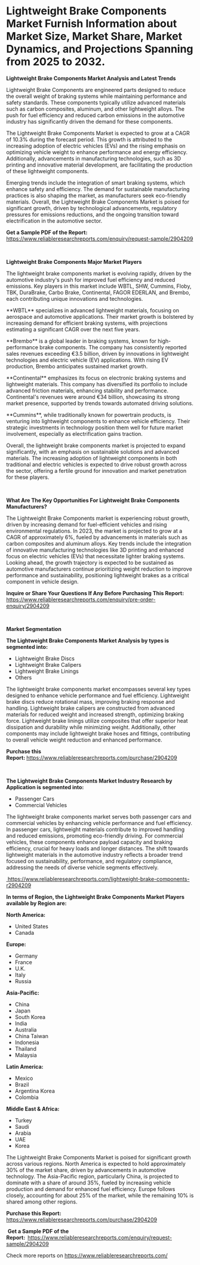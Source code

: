 <p><h1>Lightweight Brake Components Market Furnish Information about Market Size, Market Share, Market Dynamics, and Projections Spanning from 2025 to 2032.</h1></p><p><strong>Lightweight Brake Components Market Analysis and Latest Trends</strong></p>
<p><p>Lightweight Brake Components are engineered parts designed to reduce the overall weight of braking systems while maintaining performance and safety standards. These components typically utilize advanced materials such as carbon composites, aluminum, and other lightweight alloys. The push for fuel efficiency and reduced carbon emissions in the automotive industry has significantly driven the demand for these components. </p><p>The Lightweight Brake Components Market is expected to grow at a CAGR of 10.3% during the forecast period. This growth is attributed to the increasing adoption of electric vehicles (EVs) and the rising emphasis on optimizing vehicle weight to enhance performance and energy efficiency. Additionally, advancements in manufacturing technologies, such as 3D printing and innovative material development, are facilitating the production of these lightweight components.</p><p>Emerging trends include the integration of smart braking systems, which enhance safety and efficiency. The demand for sustainable manufacturing practices is also shaping the market, as manufacturers seek eco-friendly materials. Overall, the Lightweight Brake Components Market is poised for significant growth, driven by technological advancements, regulatory pressures for emissions reductions, and the ongoing transition toward electrification in the automotive sector.</p></p>
<p><strong>Get a Sample PDF of the Report:&nbsp;</strong> <a href="https://www.reliableresearchreports.com/enquiry/request-sample/2904209?utm_campaign=3056&utm_medium=2&utm_source=Github&utm_content=ia&utm_term=11032025&utm_id=lightweight-brake-components">https://www.reliableresearchreports.com/enquiry/request-sample/2904209</a></p>
<p>&nbsp;</p>
<p><strong>Lightweight Brake Components Major Market Players</strong></p>
<p><p>The lightweight brake components market is evolving rapidly, driven by the automotive industry's push for improved fuel efficiency and reduced emissions. Key players in this market include WBTL, SHW, Cummins, Floby, TBK, DuraBrake, Carbo Brake, Continental, FAGOR EDERLAN, and Brembo, each contributing unique innovations and technologies.</p><p>**WBTL** specializes in advanced lightweight materials, focusing on aerospace and automotive applications. Their market growth is bolstered by increasing demand for efficient braking systems, with projections estimating a significant CAGR over the next five years.</p><p>**Brembo** is a global leader in braking systems, known for high-performance brake components. The company has consistently reported sales revenues exceeding €3.5 billion, driven by innovations in lightweight technologies and electric vehicle (EV) applications. With rising EV production, Brembo anticipates sustained market growth.</p><p>**Continental** emphasizes its focus on electronic braking systems and lightweight materials. This company has diversified its portfolio to include advanced friction materials, enhancing stability and performance. Continental's revenues were around €34 billion, showcasing its strong market presence, supported by trends towards automated driving solutions.</p><p>**Cummins**, while traditionally known for powertrain products, is venturing into lightweight components to enhance vehicle efficiency. Their strategic investments in technology position them well for future market involvement, especially as electrification gains traction.</p><p>Overall, the lightweight brake components market is projected to expand significantly, with an emphasis on sustainable solutions and advanced materials. The increasing adoption of lightweight components in both traditional and electric vehicles is expected to drive robust growth across the sector, offering a fertile ground for innovation and market penetration for these players.</p></p>
<p>&nbsp;</p>
<p><strong>What Are The Key Opportunities For Lightweight Brake Components Manufacturers?</strong></p>
<p><p>The Lightweight Brake Components market is experiencing robust growth, driven by increasing demand for fuel-efficient vehicles and rising environmental regulations. In 2023, the market is projected to grow at a CAGR of approximately 6%, fueled by advancements in materials such as carbon composites and aluminum alloys. Key trends include the integration of innovative manufacturing technologies like 3D printing and enhanced focus on electric vehicles (EVs) that necessitate lighter braking systems. Looking ahead, the growth trajectory is expected to be sustained as automotive manufacturers continue prioritizing weight reduction to improve performance and sustainability, positioning lightweight brakes as a critical component in vehicle design.</p></p>
<p><strong>Inquire or Share Your Questions If Any Before Purchasing This Report:</strong> <a href="https://www.reliableresearchreports.com/enquiry/pre-order-enquiry/2904209?utm_campaign=3056&utm_medium=2&utm_source=Github&utm_content=ia&utm_term=11032025&utm_id=lightweight-brake-components">https://www.reliableresearchreports.com/enquiry/pre-order-enquiry/2904209</a></p>
<p>&nbsp;</p>
<p><strong>Market Segmentation</strong></p>
<p><strong>The Lightweight Brake Components Market Analysis by types is segmented into:</strong></p>
<p><ul><li>Lightweight Brake Discs</li><li>Lightweight Brake Calipers</li><li>Lightweight Brake Linings</li><li>Others</li></ul></p>
<p><p>The lightweight brake components market encompasses several key types designed to enhance vehicle performance and fuel efficiency. Lightweight brake discs reduce rotational mass, improving braking response and handling. Lightweight brake calipers are constructed from advanced materials for reduced weight and increased strength, optimizing braking force. Lightweight brake linings utilize composites that offer superior heat dissipation and durability while minimizing weight. Additionally, other components may include lightweight brake hoses and fittings, contributing to overall vehicle weight reduction and enhanced performance.</p></p>
<p><strong>Purchase this Report:&nbsp;</strong><a href="https://www.reliableresearchreports.com/purchase/2904209?utm_campaign=3056&utm_medium=2&utm_source=Github&utm_content=ia&utm_term=11032025&utm_id=lightweight-brake-components">https://www.reliableresearchreports.com/purchase/2904209</a></p>
<p>&nbsp;</p>
<p><strong>The Lightweight Brake Components Market Industry Research by Application is segmented into:</strong></p>
<p><ul><li>Passenger Cars</li><li>Commercial Vehicles</li></ul></p>
<p><p>The lightweight brake components market serves both passenger cars and commercial vehicles by enhancing vehicle performance and fuel efficiency. In passenger cars, lightweight materials contribute to improved handling and reduced emissions, promoting eco-friendly driving. For commercial vehicles, these components enhance payload capacity and braking efficiency, crucial for heavy loads and longer distances. The shift towards lightweight materials in the automotive industry reflects a broader trend focused on sustainability, performance, and regulatory compliance, addressing the needs of diverse vehicle segments effectively.</p></p>
<p><a href="https://www.reliableresearchreports.com/lightweight-brake-components-r2904209?utm_campaign=3056&utm_medium=2&utm_source=Github&utm_content=ia&utm_term=11032025&utm_id=lightweight-brake-components">&nbsp;https://www.reliableresearchreports.com/lightweight-brake-components-r2904209</a></p>
<p><strong>In terms of Region, the Lightweight Brake Components Market Players available by Region are:</strong></p>
<p>
    <p> <strong> North America: </strong>
        <ul>
            <li>United States</li>
            <li>Canada</li>
        </ul>
        </p> 
    <p> <strong> Europe: </strong>
        <ul>
            <li>Germany</li>
            <li>France</li>
            <li>U.K.</li>
            <li>Italy</li>
            <li>Russia</li>
        </ul>
        </p> 
    <p> <strong> Asia-Pacific: </strong>
        <ul>
            <li>China</li>
            <li>Japan</li>
            <li>South Korea</li>
            <li>India</li>
            <li>Australia</li>
            <li>China Taiwan</li>
            <li>Indonesia</li>
            <li>Thailand</li>
            <li>Malaysia</li>
        </ul>
        </p> 
    <p> <strong> Latin America: </strong>
        <ul>
            <li>Mexico</li>
            <li>Brazil</li>
            <li>Argentina Korea</li>
            <li>Colombia</li>
        </ul>
        </p> 
    <p> <strong> Middle East & Africa: </strong>
        <ul>
            <li>Turkey</li>
            <li>Saudi</li>
            <li>Arabia</li>
            <li>UAE</li>
            <li>Korea</li>
        </ul>
    </p>
    </p>
<p><p>The Lightweight Brake Components Market is poised for significant growth across various regions. North America is expected to hold approximately 30% of the market share, driven by advancements in automotive technology. The Asia-Pacific region, particularly China, is projected to dominate with a share of around 35%, fueled by increasing vehicle production and demand for enhanced fuel efficiency. Europe follows closely, accounting for about 25% of the market, while the remaining 10% is shared among other regions.</p></p>
<p><strong>Purchase this Report: </strong><a href="https://www.reliableresearchreports.com/purchase/2904209?utm_campaign=3056&utm_medium=2&utm_source=Github&utm_content=ia&utm_term=11032025&utm_id=lightweight-brake-components">https://www.reliableresearchreports.com/purchase/2904209</a></p>
<p>&nbsp;<strong>Get a Sample PDF of the Report:&nbsp;&nbsp;</strong><a href="https://www.reliableresearchreports.com/enquiry/request-sample/2904209?utm_campaign=3056&utm_medium=2&utm_source=Github&utm_content=ia&utm_term=11032025&utm_id=lightweight-brake-components">https://www.reliableresearchreports.com/enquiry/request-sample/2904209</a></p>
<p><strong></strong></p>
<p>Check more reports on <a href="https://www.reliableresearchreports.com/?utm_campaign=3056&utm_medium=2&utm_source=Github&utm_content=ia&utm_term=11032025&utm_id=lightweight-brake-components">https://www.reliableresearchreports.com/</a></p>